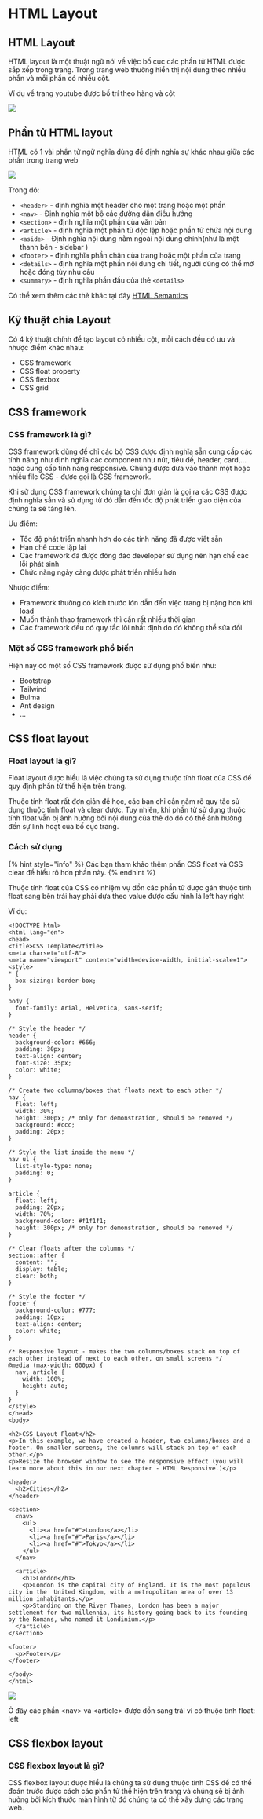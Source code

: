 # HTML Layout

## HTML Layout <a href="#html-layout" id="html-layout"></a>

HTML layout là một thuật ngữ nói về việc bố cục các phần tử HTML được sắp xếp trong trang. Trong  trang web thường hiển thị nội dung theo nhiều phần và mỗi phần có nhiều cột‌.&#x20;

Ví dụ về trang youtube được bố trí theo hàng và cột

![](https://gblobscdn.gitbook.com/assets%2Fwelcome-to-my-site%2F-MXvWNSrLk9ygm1zzKIA%2F-MXvX7GlAbXJ8w3E\_D9G%2F4.png?alt=media)

## Phần tử HTML layout <a href="#phan-tu-html-layout" id="phan-tu-html-layout"></a>

HTML có 1 vài phần tử ngữ nghĩa dùng để định nghĩa sự khác nhau giữa các phần trong trang web

![](<../.gitbook/assets/image (2).png>)

Trong đó:

* `<header>` - định nghĩa một header cho một trang hoặc một phần
* `<nav>` - Định nghĩa một bộ các đường dẫn điều hướng
* `<section>` - định nghĩa một phần của văn bản
* `<article>` - định nghĩa một phần tử độc lập hoặc phần tử chứa nội dung
* `<aside>` - Định nghĩa nội dung nằm ngoài nội dung chính(như là một thanh bên - sidebar )
* `<footer>` - định nghĩa phần chân của trang hoặc một phần của trang
* `<details>` - định nghĩa một phần nội dung chi tiết, người dùng có thể mở hoặc đóng tùy nhu cầu
* `<summary>` - định nghĩa phần đầu của thẻ `<details>`

Có thể xem thêm các thẻ khác tại đây [HTML Semantics](https://www.w3schools.com/html/html5\_semantic\_elements.asp)



## Kỹ thuật chia Layout <a href="#ky-thuat-chia-layout" id="ky-thuat-chia-layout"></a>

Có 4 kỹ thuật chính để tạo layout có nhiều cột, mỗi cách đều có ưu và nhược điểm khác nhau:‌

* CSS framework
* CSS float property
* CSS flexbox
* CSS grid

## CSS framework

### CSS framework là gì?

CSS framework dùng để chỉ các bộ CSS được định nghĩa sẵn cung cấp các tính năng như định nghĩa các component như nút, tiêu đề, header, card,... hoặc cung cấp tính năng responsive. Chúng được đưa vào thành một hoặc nhiều file CSS - được gọi là CSS framework.

Khi sử dụng CSS framework chúng ta chỉ đơn giản là gọi ra các CSS được định nghĩa sẳn và sử dụng từ đó dẫn đến tốc độ phát triển giao diện của chúng ta sẽ tăng lên.

Ưu điểm:&#x20;

* Tốc độ phát triển nhanh hơn do các tính năng đã được viết sẵn
* Hạn chế code lặp lại&#x20;
* Các framework đã được đông đảo developer sử dụng nên hạn chế các lỗi phát sinh
* Chức năng ngày càng được phát triển nhiều hơn

Nhược điểm:

* Framework thường có kích thước lớn dẫn đến việc trang bị nặng hơn khi load
* Muốn thành thạo framework thì cần rất nhiều thời gian
* Các framework đều có quy tắc lõi nhất định do đó không thể sửa đổi

### Một số CSS framework phổ biến

Hiện nay có một số CSS framework được sử dụng phổ biến như:

* Bootstrap
* Tailwind
* Bulma
* Ant design
* ...

## CSS float layout

### Float layout là gì?

Float layout được hiểu là việc chúng ta sử dụng thuộc tính float của CSS để quy định phần tử thể hiện trên trang.&#x20;

Thuộc tính float rất đơn giản để học, các bạn chỉ cần nắm rõ quy tắc sử dụng thuộc tính float và clear được. Tuy nhiên, khi phần tử sử dụng thuộc tính float vẫn bị ảnh hưởng bởi nội dung của thẻ do đó có thể ảnh hưởng đến sự linh hoạt của bố cục trang.

### Cách sử dụng

{% hint style="info" %}
Các bạn tham khảo thêm phần CSS float và CSS clear để hiểu rõ hơn phần này.
{% endhint %}

Thuộc tính float của CSS có nhiệm vụ dồn các phần tử được gán thuộc tính float sang bên trái hay phải dựa theo value được cấu hình là left hay right

Ví dụ:&#x20;

```markup
<!DOCTYPE html>
<html lang="en">
<head>
<title>CSS Template</title>
<meta charset="utf-8">
<meta name="viewport" content="width=device-width, initial-scale=1">
<style>
* {
  box-sizing: border-box;
}

body {
  font-family: Arial, Helvetica, sans-serif;
}

/* Style the header */
header {
  background-color: #666;
  padding: 30px;
  text-align: center;
  font-size: 35px;
  color: white;
}

/* Create two columns/boxes that floats next to each other */
nav {
  float: left;
  width: 30%;
  height: 300px; /* only for demonstration, should be removed */
  background: #ccc;
  padding: 20px;
}

/* Style the list inside the menu */
nav ul {
  list-style-type: none;
  padding: 0;
}

article {
  float: left;
  padding: 20px;
  width: 70%;
  background-color: #f1f1f1;
  height: 300px; /* only for demonstration, should be removed */
}

/* Clear floats after the columns */
section::after {
  content: "";
  display: table;
  clear: both;
}

/* Style the footer */
footer {
  background-color: #777;
  padding: 10px;
  text-align: center;
  color: white;
}

/* Responsive layout - makes the two columns/boxes stack on top of each other instead of next to each other, on small screens */
@media (max-width: 600px) {
  nav, article {
    width: 100%;
    height: auto;
  }
}
</style>
</head>
<body>

<h2>CSS Layout Float</h2>
<p>In this example, we have created a header, two columns/boxes and a footer. On smaller screens, the columns will stack on top of each other.</p>
<p>Resize the browser window to see the responsive effect (you will learn more about this in our next chapter - HTML Responsive.)</p>

<header>
  <h2>Cities</h2>
</header>

<section>
  <nav>
    <ul>
      <li><a href="#">London</a></li>
      <li><a href="#">Paris</a></li>
      <li><a href="#">Tokyo</a></li>
    </ul>
  </nav>
  
  <article>
    <h1>London</h1>
    <p>London is the capital city of England. It is the most populous city in the  United Kingdom, with a metropolitan area of over 13 million inhabitants.</p>
    <p>Standing on the River Thames, London has been a major settlement for two millennia, its history going back to its founding by the Romans, who named it Londinium.</p>
  </article>
</section>

<footer>
  <p>Footer</p>
</footer>

</body>
</html>
```

![](<../.gitbook/assets/image (3).png>)

Ở đây các phần \<nav> và \<article> được dồn sang trái vì có thuộc tính float: left

## CSS flexbox layout

### CSS flexbox layout là gì?

CSS flexbox layout được hiểu là chúng ta sử dụng thuộc tính CSS để có thể đoán trước được cách các phần tử thể hiện trên trang và chúng sẽ bị ảnh hưởng bởi kích thước màn hình từ đó chúng ta có thể xây dựng các trang web.&#x20;



